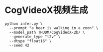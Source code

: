 # CogVideoX视频生成

```shell
python infer.py \
  --prompt "a bear is walking in a zoon" \
  --model_path THUDM/CogVideoX-2b/ \
  --generate_type "t2v" \
  --dtype "float16" \
  --seed 42
```